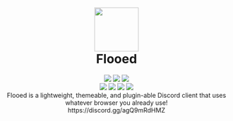 <h1 align="center">
 <img height="100px" src="https://raw.githubusercontent.com/SpikeHD/flooed/main/src-tauri/icons/icon.png" />
 <br />
 Flooed
</h1>
<div align="center">
 <img src="https://img.shields.io/github/actions/workflow/status/SpikeHD/Flooed/build.yml" />
 <img src="https://img.shields.io/github/package-json/v/SpikeHD/Flooed" />
 <img src="https://img.shields.io/github/repo-size/SpikeHD/Flooed" />
</div>
<div align="center">
 <img src="https://img.shields.io/github/commit-activity/m/SpikeHD/Flooed" />
 <img src="https://img.shields.io/github/release-date/SpikeHD/Flooed" />
 <img src="https://img.shields.io/github/stars/SpikeHD/Flooed" />
 <img src="https://img.shields.io/github/downloads/SpikeHD/Flooed/total" />
</div>

<div align="center">
  Flooed is a lightweight, themeable, and plugin-able Discord client that uses whatever browser you already use!
  <br />
  https://discord.gg/agQ9mRdHMZ
</div>